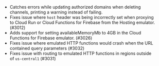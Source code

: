 - Catches errors while updating authorized domains when deleting channels, printing a warning instead of failing.
- Fixes issue where `host` header was being incorrectly set when proxying to Cloud Run or Cloud Functions for Firebase from the Hosting emulator. (#3012)
- Adds support for setting availableMemoryMb to 4GB in the Cloud Functions for Firebase emulator. (#3026)
- Fixes issue where emulated HTTP functions would crash when the URL contained query parameters (#3032)
- Fixes issue with routing to emulated HTTP functions in regions outside of `us-central1` (#3031)

